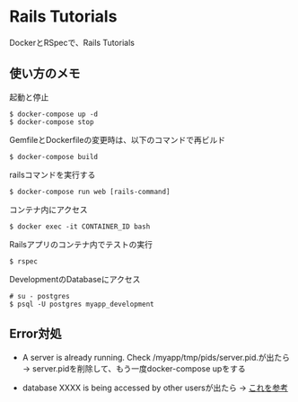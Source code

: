 # Rails Tutorials

DockerとRSpecで、Rails Tutorials

## 使い方のメモ

起動と停止

```
$ docker-compose up -d
$ docker-compose stop
```

GemfileとDockerfileの変更時は、以下のコマンドで再ビルド

```
$ docker-compose build
```

railsコマンドを実行する

```
$ docker-compose run web [rails-command]
```

コンテナ内にアクセス

```
$ docker exec -it CONTAINER_ID bash
```

Railsアプリのコンテナ内でテストの実行

```
$ rspec
```

DevelopmentのDatabaseにアクセス

```
# su - postgres
$ psql -U postgres myapp_development
```

## Error対処
 * A server is already running. Check /myapp/tmp/pids/server.pid.が出たら<br>
   → server.pidを削除して、もう一度docker-compose upをする

 * database XXXX is being accessed by other usersが出たら
   → [これを参考](https://hacknote.jp/archives/28726/)

